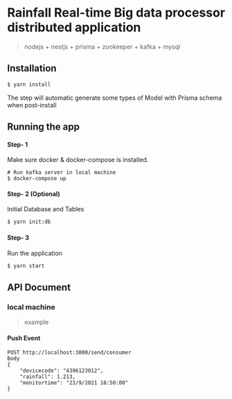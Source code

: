 # Rainfall Real-time Big data processor distributed application 

> nodejs + nestjs + prisma + zookeeper + kafka + mysql

## Installation

```bash
$ yarn install
```
The step will automatic generate some types of Model with Prisma schema when post-install

## Running the app

#### Step- 1 
Make sure docker & docker-compose is installed. 

```
# Run kafka server in local machine
$ docker-compose up
```


#### Step- 2 (Optional)
Initial Database and Tables
```bash
$ yarn init:db

```


#### Step- 3
Run the application
```bash
$ yarn start

```

## API Document

### local machine
> example

#### Push Event
```
POST http://localhost:3000/send/consumer
Body 
{
    "devicecode": "4396123012",
    "rainfall": 1.213,
    "monitortime": "23/9/2021 18:50:00"
}

```
